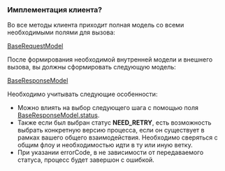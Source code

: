 ### Имплементация клиента?

Во все методы клиента приходит полная модель со всеми необходимыми полями для вызова:

[BaseRequestModel](../src/main/java/dev/vality/adapter/flow/lib/model/BaseRequestModel.java)

После формирования необходимой внутренней модели и внешнего вызова, вы должны сформировать следующую модель:

[BaseResponseModel](../src/main/java/dev/vality/adapter/flow/lib/model/BaseResponseModel.java)

Необходимо учитывать следующие особенности:

* Можно влиять на выбор следующего шага с помощью
  поля [BaseResponseModel.status](../src/main/java/dev/vality/adapter/flow/lib/constant/Status.java).
* Также если был выбран статус <b>NEED_RETRY</b>, есть возможность выбрать конкретную версию процесса, если он
  существует в рамках вашего общего взаимодействия. Необходимо сверяться с общим флоу и необходимостью идти в ту или
  иную ветку.
* При указании errorCode, в не зависимости от передаваемого статуса, процесс будет завершон с ошибкой.